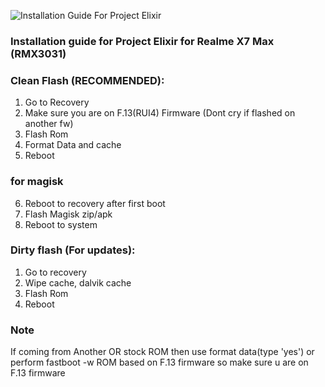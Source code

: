 ![Installation Guide For Project Elixir](https://i.imgur.com/3UmK6nS.png "Installation")

### Installation guide for Project Elixir for Realme X7 Max (RMX3031)

### Clean Flash (RECOMMENDED):
1. Go to Recovery
2. Make sure you are on F.13(RUI4) Firmware (Dont cry if flashed on another fw)
3. Flash Rom
4. Format Data and cache
5. Reboot

### for magisk
6. Reboot to recovery after first boot
7. Flash Magisk zip/apk
8. Reboot to system

### Dirty flash (For updates):
1. Go to recovery
2. Wipe cache, dalvik cache
3. Flash Rom
4. Reboot

### Note
If coming from Another OR stock ROM then use format data(type 'yes') or perform fastboot -w
ROM based on F.13 firmware so make sure u are on F.13 firmware
